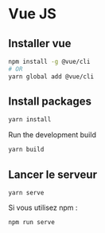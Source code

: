 # Vue JS
## Installer vue
```bash
npm install -g @vue/cli
# OR
yarn global add @vue/cli
```
## Install packages
```bash
yarn install
```

Run the development build 
````bash
yarn build
````
## Lancer le serveur
```
yarn serve
```
Si vous utilisez npm : 
```
npm run serve
```